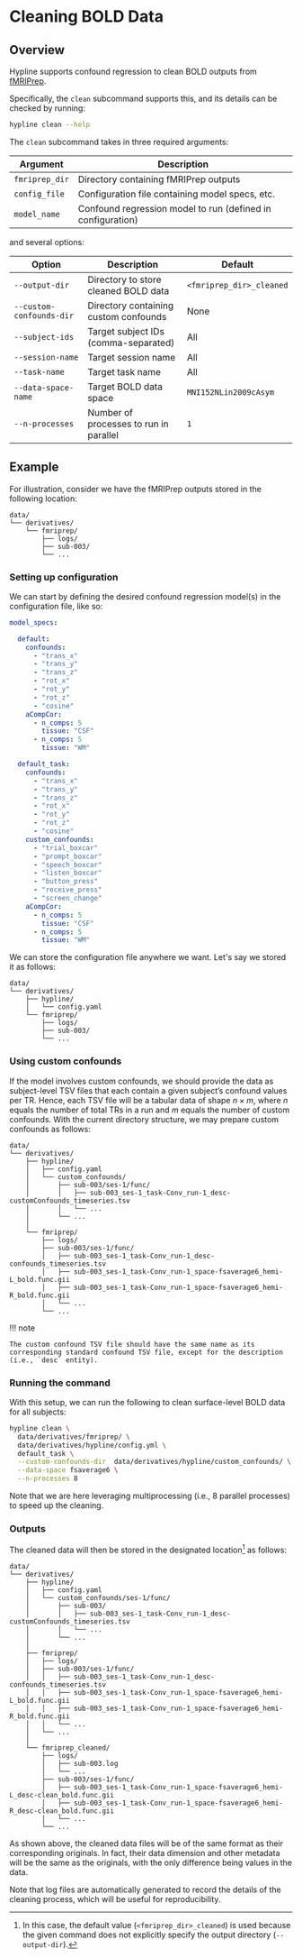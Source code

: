 # Cleaning BOLD Data

## Overview

Hypline supports confound regression to clean BOLD outputs from [fMRIPrep](https://fmriprep.org/en/stable/index.html).

Specifically, the `clean` subcommand supports this, and its details can be checked by running:

```bash
hypline clean --help
```

The `clean` subcommand takes in three required arguments:

| Argument        | Description                                                  |
| --------------- | ------------------------------------------------------------ |
| `fmriprep_dir`  | Directory containing fMRIPrep outputs                        |
| `config_file`   | Configuration file containing model specs, etc.              |
| `model_name`    | Confound regression model to run (defined in configuration)  |

and several options:

| Option                    | Description                             | Default                   |
| ------------------------- | --------------------------------------- | ------------------------- |
| `--output-dir`            | Directory to store cleaned BOLD data    | `<fmriprep_dir>_cleaned`  |
| `--custom-confounds-dir`  | Directory containing custom confounds   | None                      |
| `--subject-ids`           | Target subject IDs (comma-separated)    | All                       |
| `--session-name`          | Target session name                     | All                       |
| `--task-name`             | Target task name                        | All                       |
| `--data-space-name`       | Target BOLD data space                  | `MNI152NLin2009cAsym`     |
| `--n-processes`           | Number of processes to run in parallel  | `1`                       |

## Example

For illustration, consider we have the fMRIPrep outputs stored in the following location:

``` hl_lines="3-6"
data/
└── derivatives/
    └── fmriprep/
        ├── logs/
        ├── sub-003/
        └── ...
```

### Setting up configuration

We can start by defining the desired confound regression model(s) in the configuration file, like so:

```yaml title="config.yaml"
model_specs:

  default:
    confounds:
      - "trans_x"
      - "trans_y"
      - "trans_z"
      - "rot_x"
      - "rot_y"
      - "rot_z"
      - "cosine"
    aCompCor:
      - n_comps: 5
        tissue: "CSF"
      - n_comps: 5
        tissue: "WM"

  default_task:
    confounds:
      - "trans_x"
      - "trans_y"
      - "trans_z"
      - "rot_x"
      - "rot_y"
      - "rot_z"
      - "cosine"
    custom_confounds:
      - "trial_boxcar"
      - "prompt_boxcar"
      - "speech_boxcar"
      - "listen_boxcar"
      - "button_press"
      - "receive_press"
      - "screen_change"
    aCompCor:
      - n_comps: 5
        tissue: "CSF"
      - n_comps: 5
        tissue: "WM"
```

We can store the configuration file anywhere we want. Let's say we stored it as follows:

``` hl_lines="3-4"
data/
└── derivatives/
    ├── hypline/
    │   └── config.yaml
    └── fmriprep/
        ├── logs/
        ├── sub-003/
        └── ...
```

### Using custom confounds

If the model involves custom confounds, we should provide the data as subject-level TSV files that each contain a given subject’s confound values per TR. Hence, each TSV file will be a tabular data of shape $n \times m$, where $n$ equals the number of total TRs in a run and $m$ equals the number of custom confounds. With the current directory structure, we may prepare custom confounds as follows:

``` hl_lines="5-9"
data/
└── derivatives/
    ├── hypline/
    │   ├── config.yaml
    │   └── custom_confounds/
    │       ├── sub-003/ses-1/func/
    │       │   ├── sub-003_ses-1_task-Conv_run-1_desc-customConfounds_timeseries.tsv
    │       │   └── ...
    │       └── ...
    │
    └── fmriprep/
        ├── logs/
        ├── sub-003/ses-1/func/
        │   ├── sub-003_ses-1_task-Conv_run-1_desc-confounds_timeseries.tsv
        │   ├── sub-003_ses-1_task-Conv_run-1_space-fsaverage6_hemi-L_bold.func.gii
        │   ├── sub-003_ses-1_task-Conv_run-1_space-fsaverage6_hemi-R_bold.func.gii
        │   └── ...
        └── ...
```

!!! note

    The custom confound TSV file should have the same name as its corresponding standard confound TSV file, except for the description (i.e., `desc` entity).

### Running the command

With this setup, we can run the following to clean surface-level BOLD data for all subjects:

```bash
hypline clean \
  data/derivatives/fmriprep/ \
  data/derivatives/hypline/config.yml \
  default_task \
  --custom-confounds-dir  data/derivatives/hypline/custom_confounds/ \
  --data-space fsaverage6 \
  --n-processes 8
```

Note that we are here leveraging multiprocessing (i.e., 8 parallel processes) to speed up the cleaning.

### Outputs

The cleaned data will then be stored in the designated location[^1] as follows:

``` hl_lines="20-28"
data/
└── derivatives/
    ├── hypline/
    │   ├── config.yaml
    │   └── custom_confounds/ses-1/func/
    │       ├── sub-003/
    │       │   ├── sub-003_ses-1_task-Conv_run-1_desc-customConfounds_timeseries.tsv
    │       │   └── ...
    │       └── ...
    │
    ├── fmriprep/
    │   ├── logs/
    │   ├── sub-003/ses-1/func/
    │   │   ├── sub-003_ses-1_task-Conv_run-1_desc-confounds_timeseries.tsv
    │   │   ├── sub-003_ses-1_task-Conv_run-1_space-fsaverage6_hemi-L_bold.func.gii
    │   │   ├── sub-003_ses-1_task-Conv_run-1_space-fsaverage6_hemi-R_bold.func.gii
    │   │   └── ...
    │   └── ...
    │
    └── fmriprep_cleaned/
        ├── logs/
        │   ├── sub-003.log
        │   └── ...
        ├── sub-003/ses-1/func/
        │   ├── sub-003_ses-1_task-Conv_run-1_space-fsaverage6_hemi-L_desc-clean_bold.func.gii
        │   ├── sub-003_ses-1_task-Conv_run-1_space-fsaverage6_hemi-R_desc-clean_bold.func.gii
        │   └── ...
        └── ...
```

As shown above, the cleaned data files will be of the same format as their corresponding originals. In fact, their data dimension and other metadata will be the same as the originals, with the only difference being values in the data.

Note that log files are automatically generated to record the details of the cleaning process, which will be useful for reproducibility.

[^1]: In this case, the default value (`<fmriprep_dir>_cleaned`) is used because the given command does not explicitly specify the output directory (`--output-dir`).
